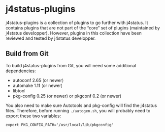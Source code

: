 j4status-plugins
================

j4status-plugins is a collection of plugins to go further with j4status.
It contains plugins that are not part of the “core” set of plugins (maintained by j4status developper).
However, plugins in this collection have been reviewed and tested by j4status developper.


Build from Git
--------------

To build j4status-plugins from Git, you will need some additional dependencies:
- autoconf 2.65 (or newer)
- automake 1.11 (or newer)
- libtool
- pkg-config 0.25 (or newer) or pkgconf 0.2 (or newer)

You also need to make sure Autotools and pkg-config will find the j4status files.
Therefore, before running `./autogen.sh`, you will probably need to export these two variables:
```
export PKG_CONFIG_PATH='/usr/local/lib/pkgconfig'
```

